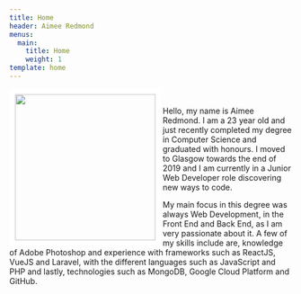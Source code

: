 ```yaml
---
title: Home
header: Aimee Redmond
menus:
  main:
    title: Home
    weight: 1
template: home
---
```

<img align="left" src="/images/aportraitsubmission.jpg" width="250" height="260" style="border: 10px solid white;"/>

<br />

Hello, my name is Aimee Redmond. I am a 23 year old and just recently completed my degree in Computer Science and graduated with honours. I moved to Glasgow towards the end of 2019 and I am currently in a Junior Web Developer role discovering new ways to code. 

My main focus in this degree was always Web Development, in the Front End and Back End, as I am very passionate about it. A few of my skills include are, knowledge of Adobe Photoshop and experience with frameworks such as ReactJS, VueJS and Laravel, with the different languages such as JavaScript and PHP and lastly, technologies such as MongoDB, Google Cloud Platform and GitHub.